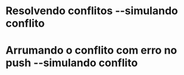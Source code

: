 # Resolvendo conflitos --simulando conflito

# Arrumando o conflito com erro no push --simulando conflito
